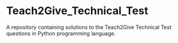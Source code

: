 # Teach2Give_Technical_Test
A repository containing solutions to the Teach2Give Technical Test questions in  Python programming language.
